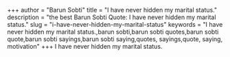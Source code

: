 +++
author = "Barun Sobti"
title = "I have never hidden my marital status."
description = "the best Barun Sobti Quote: I have never hidden my marital status."
slug = "i-have-never-hidden-my-marital-status"
keywords = "I have never hidden my marital status.,barun sobti,barun sobti quotes,barun sobti quote,barun sobti sayings,barun sobti saying,quotes, sayings,quote, saying, motivation"
+++
I have never hidden my marital status.

